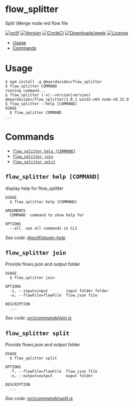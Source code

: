 flow_splitter
=============

Split \Merge node red flow file 

[![oclif](https://img.shields.io/badge/cli-oclif-brightgreen.svg)](https://oclif.io)
[![Version](https://img.shields.io/npm/v/flow_splitter.svg)](https://npmjs.org/package/flow_splitter)
[![CircleCI](https://circleci.com/gh/maordavidov/flow_splitter/tree/master.svg?style=shield)](https://circleci.com/gh/maordavidov/flow_splitter/tree/master)
[![Downloads/week](https://img.shields.io/npm/dw/flow_splitter.svg)](https://npmjs.org/package/flow_splitter)
[![License](https://img.shields.io/npm/l/flow_splitter.svg)](https://github.com/maordavidov/flow_splitter/blob/master/package.json)

<!-- toc -->
* [Usage](#usage)
* [Commands](#commands)
<!-- tocstop -->
# Usage
<!-- usage -->
```sh-session
$ npm install -g @maordavidov/flow_splitter
$ flow_splitter COMMAND
running command...
$ flow_splitter (-v|--version|version)
@maordavidov/flow_splitter/1.0.1 win32-x64 node-v8.15.0
$ flow_splitter --help [COMMAND]
USAGE
  $ flow_splitter COMMAND
...
```
<!-- usagestop -->
# Commands
<!-- commands -->
* [`flow_splitter help [COMMAND]`](#flow_splitter-help-command)
* [`flow_splitter join`](#flow_splitter-join)
* [`flow_splitter split`](#flow_splitter-split)

## `flow_splitter help [COMMAND]`

display help for flow_splitter

```
USAGE
  $ flow_splitter help [COMMAND]

ARGUMENTS
  COMMAND  command to show help for

OPTIONS
  --all  see all commands in CLI
```

_See code: [@oclif/plugin-help](https://github.com/oclif/plugin-help/blob/v2.1.6/src\commands\help.ts)_

## `flow_splitter join`

Provide flows.json and output folder

```
USAGE
  $ flow_splitter join

OPTIONS
  -i, --input=input        input folder folder
  -o, --flowFile=flowFile  flow.json file

DESCRIPTION
  ...
```

_See code: [src\commands\join.js](https://github.com/maordavidov/flow_splitter/blob/v1.0.1/src\commands\join.js)_

## `flow_splitter split`

Provide flows.json and output folder

```
USAGE
  $ flow_splitter split

OPTIONS
  -f, --flowFile=flowFile  flow.json file
  -o, --output=output      ouput folder

DESCRIPTION
  ...
```

_See code: [src\commands\split.js](https://github.com/maordavidov/flow_splitter/blob/v1.0.1/src\commands\split.js)_
<!-- commandsstop -->
